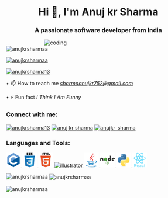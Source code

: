 
<h1 align="center">Hi 👋, I'm Anuj kr Sharma</h1>
<h3 align="center">A passionate software developer from India</h3>
<img align="right" alt="coding" width="400" src="https://media.tenor.com/IieZUsqoYCwAAAAM/developer.gif">

<p align="left"> <img src="https://komarev.com/ghpvc/?username=anujkrsharmaa&label=Profile%20views&color=0e75b6&style=flat" alt="anujkrsharmaa" /> </p>

<p align="left"> <a href="https://github.com/ryo-ma/github-profile-trophy"><img src="https://github-profile-trophy.vercel.app/?username=anujkrsharmaa" alt="anujkrsharmaa" /></a> </p>

<p align="left"> <a href="https://twitter.com/anujkrsharma13" target="blank"><img src="https://img.shields.io/twitter/follow/anujkrsharma13?logo=twitter&style=for-the-badge" alt="anujkrsharma13" /></a> </p>

•⁠  ⁠📫 How to reach me *sharmaanujkr752@gmail.com*

•⁠  ⁠⚡ Fun fact *I Think I Am Funny*

<h3 align="left">Connect with me:</h3>
<p align="left">
<a href="https://twitter.com/anujkrsharma13" target="blank"><img align="center" src="https://raw.githubusercontent.com/rahuldkjain/github-profile-readme-generator/master/src/images/icons/Social/twitter.svg" alt="anujkrsharma13" height="30" width="40" /></a>
<a href="https://linkedin.com/in/anuj kr sharma" target="blank"><img align="center" src="https://raw.githubusercontent.com/rahuldkjain/github-profile-readme-generator/master/src/images/icons/Social/linked-in-alt.svg" alt="anuj kr sharma" height="30" width="40" /></a>
<a href="https://instagram.com/anujkr_sharma" target="blank"><img align="center" src="https://raw.githubusercontent.com/rahuldkjain/github-profile-readme-generator/master/src/images/icons/Social/instagram.svg" alt="anujkr_sharma" height="30" width="40" /></a>
</p>

<h3 align="left">Languages and Tools:</h3>
<p align="left"> <a href="https://www.cprogramming.com/" target="_blank" rel="noreferrer"> <img src="https://raw.githubusercontent.com/devicons/devicon/master/icons/c/c-original.svg" alt="c" width="40" height="40"/> </a> <a href="https://www.w3schools.com/css/" target="_blank" rel="noreferrer"> <img src="https://raw.githubusercontent.com/devicons/devicon/master/icons/css3/css3-original-wordmark.svg" alt="css3" width="40" height="40"/> </a> <a href="https://www.w3.org/html/" target="_blank" rel="noreferrer"> <img src="https://raw.githubusercontent.com/devicons/devicon/master/icons/html5/html5-original-wordmark.svg" alt="html5" width="40" height="40"/> </a> <a href="https://www.adobe.com/in/products/illustrator.html" target="_blank" rel="noreferrer"> <img src="https://www.vectorlogo.zone/logos/adobe_illustrator/adobe_illustrator-icon.svg" alt="illustrator" width="40" height="40"/> </a> <a href="https://www.java.com" target="_blank" rel="noreferrer"> <img src="https://raw.githubusercontent.com/devicons/devicon/master/icons/java/java-original.svg" alt="java" width="40" height="40"/> </a> <a href="https://nodejs.org" target="_blank" rel="noreferrer"> <img src="https://raw.githubusercontent.com/devicons/devicon/master/icons/nodejs/nodejs-original-wordmark.svg" alt="nodejs" width="40" height="40"/> </a> <a href="https://www.python.org" target="_blank" rel="noreferrer"> <img src="https://raw.githubusercontent.com/devicons/devicon/master/icons/python/python-original.svg" alt="python" width="40" height="40"/> </a> <a href="https://reactjs.org/" target="_blank" rel="noreferrer"> <img src="https://raw.githubusercontent.com/devicons/devicon/master/icons/react/react-original-wordmark.svg" alt="react" width="40" height="40"/> </a> </p>

<p><img align="left" src="https://github-readme-stats.vercel.app/api/top-langs?username=anujkrsharmaa&show_icons=true&locale=en&layout=compact" alt="anujkrsharmaa" /></p>

<p>&nbsp;<img align="center" src="https://github-readme-stats.vercel.app/api?username=anujkrsharmaa&show_icons=true&locale=en" alt="anujkrsharmaa" /></p>

<p><img align="center" src="https://github-readme-streak-stats.herokuapp.com/?user=anujkrsharmaa&" alt="anujkrsharmaa" /></p>

